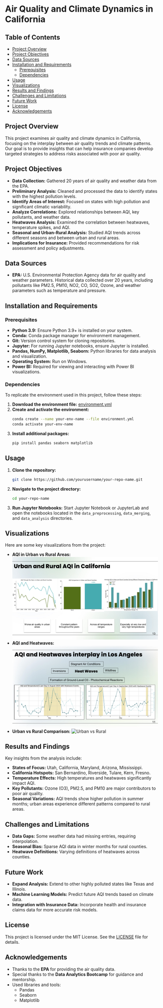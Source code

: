 # Air Quality and Climate Dynamics in California

## Table of Contents
- [Project Overview](#project-overview)
- [Project Objectives](#project-objectives)
- [Data Sources](#data-sources)
- [Installation and Requirements](#installation-and-requirements)
  - [Prerequisites](#prerequisites)
  - [Dependencies](#dependencies)
- [Usage](#usage)
- [Visualizations](#visualizations)
- [Results and Findings](#results-and-findings)
- [Challenges and Limitations](#challenges-and-limitations)
- [Future Work](#future-work)
- [License](#license)
- [Acknowledgements](#acknowledgements)

## Project Overview
This project examines air quality and climate dynamics in California, focusing on the interplay between air quality trends and climate patterns. Our goal is to provide insights that can help insurance companies develop targeted strategies to address risks associated with poor air quality.

## Project Objectives
- **Data Collection:** Gathered 20 years of air quality and weather data from the EPA.
- **Preliminary Analysis:** Cleaned and processed the data to identify states with the highest pollution levels.
- **Identify Areas of Interest:** Focused on states with high pollution and significant climatic variability.
- **Analyze Correlations:** Explored relationships between AQI, key pollutants, and weather data.
- **Heatwaves Analysis:** Examined the correlation between heatwaves, temperature spikes, and AQI.
- **Seasonal and Urban-Rural Analysis:** Studied AQI trends across different seasons and between urban and rural areas.
- **Implications for Insurance:** Provided recommendations for risk assessment and policy adjustments.

## Data Sources
- **EPA:** U.S. Environmental Protection Agency data for air quality and weather parameters. Historical data collected over 20 years, including pollutants like PM2.5, PM10, NO2, CO, SO2, Ozone, and weather parameters such as temperature and pressure.

## Installation and Requirements

### Prerequisites
- **Python 3.9:** Ensure Python 3.9+ is installed on your system.
- **Conda:** Conda package manager for environment management.
- **Git:** Version control system for cloning repositories.
- **Jupyter:** For running Jupyter notebooks, ensure Jupyter is installed.
- **Pandas, NumPy, Matplotlib, Seaborn:** Python libraries for data analysis and visualization.
- **Operating System:** Run on Windows.
- **Power BI:** Required for viewing and interacting with Power BI visualizations.

### Dependencies
To replicate the environment used in this project, follow these steps:

1. **Download the environment file:** [environment.yml](environment.yml)
2. **Create and activate the environment:**
    ```sh
    conda create --name your-env-name --file environment.yml
    conda activate your-env-name
    ```
3. **Install additional packages:**
    ```sh
    pip install pandas seaborn matplotlib
    ```

## Usage
1. **Clone the repository:**
    ```sh
    git clone https://github.com/yourusername/your-repo-name.git
    ```
2. **Navigate to the project directory:**
    ```sh
    cd your-repo-name
    ```
3. **Run Jupyter Notebooks:** Start Jupyter Notebook or JupyterLab and open the notebooks located in the `data_preprocessing`, `data_merging`, and `data_analysis` directories.

## Visualizations
Here are some key visualizations from the project:

- **AQI in Urban vs Rural Areas:** ![AQI in Urban vs Rural Areas](https://github.com/alagogianni/Air-Quality-and-Weather-Analysis/blob/main/Visualizations/AQI%20%26%20Urban%20and%20Rural%20Areas.png)
- **AQI and Heatwaves:** ![AQI and Heatwaves](https://github.com/alagogianni/Air-Quality-and-Weather-Analysis/blob/main/Visualizations/AQI%20and%20Heatwaves.png)
- **Urban vs Rural Comparison:** ![Urban vs Rural](path-to-image-file.png)

## Results and Findings
Key insights from the analysis include:
- **States of Focus:** Utah, California, Maryland, Arizona, Mississippi.
- **California Hotspots:** San Bernardino, Riverside, Tulare, Kern, Fresno.
- **Temperature Effects:** High temperatures and heatwaves significantly impact AQI.
- **Key Pollutants:** Ozone (O3), PM2.5, and PM10 are major contributors to poor air quality.
- **Seasonal Variations:** AQI trends show higher pollution in summer months; urban areas experience different patterns compared to rural areas.

## Challenges and Limitations
- **Data Gaps:** Some weather data had missing entries, requiring interpolation.
- **Seasonal Bias:** Sparse AQI data in winter months for rural counties.
- **Heatwave Definitions:** Varying definitions of heatwaves across counties.

## Future Work
- **Expand Analysis:** Extend to other highly polluted states like Texas and Illinois.
- **Machine Learning Models:** Predict future AQI trends based on climate data.
- **Integration with Insurance Data:** Incorporate health and insurance claims data for more accurate risk models.

## License
This project is licensed under the MIT License. See the [LICENSE](LICENSE) file for details.

## Acknowledgements
- Thanks to the **EPA** for providing the air quality data.
- Special thanks to the **Data Analytics Bootcamp** for guidance and mentorship.
- Used libraries and tools:
  - Pandas
  - Seaborn
  - Matplotlib
